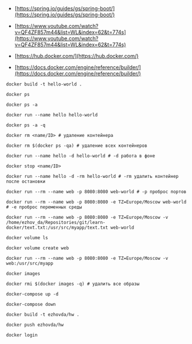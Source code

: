 - [https://spring.io/guides/gs/spring-boot/](https://spring.io/guides/gs/spring-boot/)

- [https://www.youtube.com/watch?v=QF4ZF857m44&list=WL&index=62&t=774s](https://www.youtube.com/watch?v=QF4ZF857m44&list=WL&index=62&t=774s)

- [https://hub.docker.com/](https://hub.docker.com/)

- [https://docs.docker.com/engine/reference/builder/](https://docs.docker.com/engine/reference/builder/)

```
docker build -t hello-world .

docker ps

docker ps -a

docker run --name hello hello-world

docker ps -a -q

docker rm <name/ID> # удаление контейнера

docker rm $(docker ps -qa) # удаление всех контейнеров

docker run --name hello -d hello-world # -d работа в фоне

docker stop <name/ID>

docker run --name hello -d -rm hello-world # -rm удалить контейнер после остановки

docker run --rm --name web -p 8080:8080 web-world # -p проброс портов

docker run --rm --name web -p 8080:8080 -e TZ=Europe/Moscow web-world # -e проброс переменных среды

docker run --rm --name web -p 8080:8080 -e TZ=Europe/Moscow -v /home/ezhov_da/Repositories/git/learn-docker/text.txt:/usr/src/myapp/text.txt web-world

docker volume ls

docker volume create web

docker run --rm --name web -p 8080:8080 -e TZ=Europe/Moscow -v web:/usr/src/myapp

docker images

docker rmi $(docker images -q) # удалить все образы

docker-compose up -d

docker-compose down

docker build -t ezhovda/hw .

docker push ezhovda/hw

docker login

```